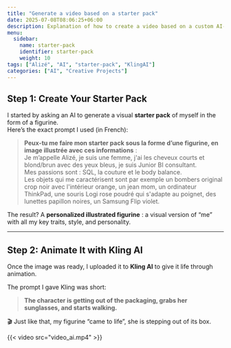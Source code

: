```yaml
---
title: "Generate a video based on a starter pack"
date: 2025-07-08T08:06:25+06:00
description: Explanation of how to create a video based on a custom AI-generated image
menu:
  sidebar:
    name: starter-pack
    identifier: starter-pack
    weight: 10
tags: ["Alizé", "AI", "starter-pack", "KlingAI"]
categories: ["AI", "Creative Projects"]
---
```


## Step 1: Create Your Starter Pack

I started by asking an AI to generate a visual **starter pack** of myself in the form of a figurine.  
Here’s the exact prompt I used (in French):

> **Peux-tu me faire mon starter pack sous la forme d’une figurine, en image illustrée avec ces informations** :  
> Je m’appelle Alizé, je suis une femme, j'ai les cheveux courts et blond/brun avec des yeux bleus, je suis Junior BI consultant.  
> Mes passions sont : SQL, la couture et le body balance.  
> Les objets qui me caractérisent sont par exemple un bombers original crop noir avec l'intérieur orange, un jean mom, un ordinateur ThinkPad, une souris Logi rose poudré qui s'adapte au poignet, des lunettes papillon noires, un Samsung Flip violet.

The result? A **personalized illustrated figurine** : a visual version of “me” with all my key traits, style, and personality.

---

## Step 2: Animate It with Kling AI

Once the image was ready, I uploaded it to **Kling AI** to give it life through animation.

The prompt I gave Kling was short:

> **The character is getting out of the packaging, grabs her sunglasses, and starts walking.**

🎬 Just like that, my figurine “came to life”, she is stepping out of its box.

{{< video src="video_ai.mp4" >}}
